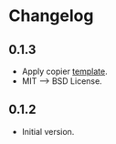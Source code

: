 # Changelog

<!-- <START NEW CHANGELOG ENTRY> -->

## 0.1.3

- Apply copier [template](https://github.com/jupyterlab/extension-template).
- MIT --> BSD License.

<!-- <END NEW CHANGELOG ENTRY> -->

<!-- <START NEW CHANGELOG ENTRY> -->

## 0.1.2

- Initial version.

<!-- <END NEW CHANGELOG ENTRY> -->
